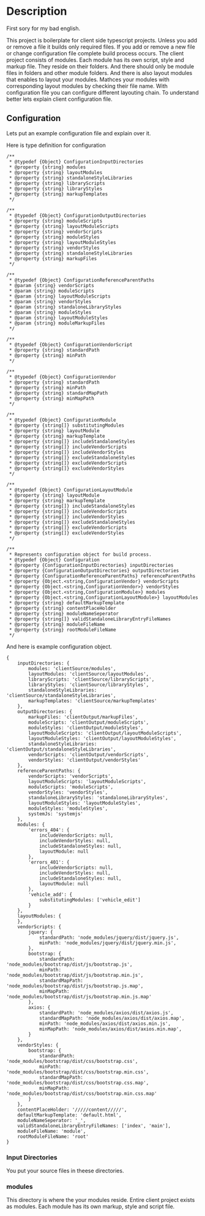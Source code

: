 # Description
First sory for my bad english.

This project is boilerplate for client side typescript projects. Unless you add or remove a file it builds only required files. If you add or remove a new file or change configuration file complete build process occurs. The client project consists of modules. Each module has its own script, style and markup file. They reside on their folders. And there should only be module files in folders and other module folders. And there is also layout modules that enables to layout your modules. Mathces your modules with corresponding layout modules by checking their file name. With configuration file you can configure different layouting chain. To understand better lets explain client configuration file.

## Configuration

Lets put an example configuration file and explain over it.

Here is type definition for configuration
```
/**
 * @typedef {Object} ConfigurationInputDirectories
 * @property {string} modules
 * @property {string} layoutModules
 * @property {string} standaloneStyleLibraries
 * @property {string} libraryScripts
 * @property {string} libraryStyles
 * @property {string} markupTemplates
 */

/**
 * @typedef {Object} ConfigurationOutputDirectories
 * @property {string} moduleScripts
 * @property {string} layoutModuleScripts
 * @property {string} vendorScripts
 * @property {string} moduleStyles
 * @property {string} layoutModuleStyles
 * @property {string} vendorStyles
 * @property {string} standaloneStyleLibraries
 * @property {string} markupFiles
 */

/**
 * @typedef {Object} ConfigurationReferenceParentPaths
 * @param {string} vendorScripts
 * @param {string} moduleScripts
 * @param {string} layoutModuleScripts
 * @param {string} vendorStyles
 * @param {string} standaloneLibraryStyles
 * @param {string} moduleStyles
 * @param {string} layoutModuleStyles
 * @param {string} moduleMarkupFiles
 */

/**
 * @typedef {Object} ConfigurationVendorScript
 * @property {string} standardPath
 * @property {string} minPath
 */

/**
 * @typedef {Object} ConfigurationVendor
 * @property {string} standardPath
 * @property {string} minPath
 * @property {string} standardMapPath
 * @property {string} minMapPath
 */

/**
 * @typedef {Object} ConfigurationModule
 * @property {string[]} substitutingModules
 * @property {string} layoutModule
 * @property {string} markupTemplate
 * @property {string[]} includeStandaloneStyles
 * @property {string[]} includeVendorScripts
 * @property {string[]} includeVendorStyles
 * @property {string[]} excludeStandaloneStyles
 * @property {string[]} excludeVendorScripts
 * @property {string[]} excludeVendorStyles
 */

/**
 * @typedef {Object} ConfigurationLayoutModule
 * @property {string} layoutModule
 * @property {string} markupTemplate
 * @property {string[]} includeStandaloneStyles
 * @property {string[]} includeVendorScripts
 * @property {string[]} includeVendorStyles
 * @property {string[]} excludeStandaloneStyles
 * @property {string[]} excludeVendorScripts
 * @property {string[]} excludeVendorStyles
 */

/**
 * Represents configuration object for build process.
 * @typedef {Object} Configuration
 * @property {ConfigurationInputDirectories} inputDirectories
 * @property {ConfigurationOutputDirectories} outputDirectories
 * @property {ConfigurationReferenceParentPaths} referenceParentPaths
 * @property {Object.<string,ConfigurationVendor} vendorScripts
 * @property {Object.<string,ConfigurationVendor>} vendorStyles
 * @property {Object.<string,ConfigurationModule>} modules
 * @property {Object.<string,ConfigurationLayoutModule>} layoutModules
 * @property {string} defaultMarkupTemplate
 * @property {string} contentPlaceHolder
 * @property {string} moduleNameSeperator
 * @property {string[]} validStandaloneLibraryEntryFileNames
 * @property {string} moduleFileName
 * @property {string} rootModuleFileName
 */
```

And here is example configuration object.
```
{
    inputDirectories: {
        modules: 'clientSource/modules',
        layoutModules: 'clientSource/layoutModules',
        libraryScripts: 'clientSource/libraryScripts',
        libraryStyles: 'clientSource/libraryStyles',
        standaloneStyleLibraries: 'clientSource/standaloneStyleLibraries',
        markupTemplates: 'clientSource/markupTemplates'
    },
    outputDirectories: {
        markupFiles: 'clientOutput/markupFiles',
        moduleScripts: 'clientOutput/moduleScripts',
        moduleStyles: 'clientOutput/moduleStyles',
        layoutModuleScripts: 'clientOutput/layoutModuleScripts',
        layoutModuleStyles: 'clientOutput/layoutModuleStyles',
        standaloneStyleLibraries: 'clientOutput/standaloneStyleLibraries',
        vendorScripts: 'clientOutput/vendorScripts',
        vendorStyles: 'clientOutput/vendorStyles'
    },
    referenceParentPaths: {
        vendorScripts: 'vendorScripts',
        layoutModuleScripts: 'layoutModuleScripts',
        moduleScripts: 'moduleScripts',
        vendorStyles: 'vendorStyles',
        standaloneLibraryStyles: 'standaloneLibraryStyles',
        layoutModuleStyles: 'layoutModuleStyles',
        moduleStyles: 'moduleStyles',
        systemJs: 'systemjs'
    },
    modules: {
        'errors_404': {
            includeVendorScripts: null,
            includeVendorStyles: null,
            includeStandaloneStyles: null,
            layoutModule: null
        },
        'errors_401': {
            includeVendorScripts: null,
            includeVendorStyles: null,
            includeStandaloneStyles: null,
            layoutModule: null
        },
        'vehicle_add': {
            substitutingModules: ['vehicle_edit']
        }
    },
    layoutModules: {
    },
    vendorScripts: {
        jquery: {
            standardPath: 'node_modules/jquery/dist/jquery.js',
            minPath: 'node_modules/jquery/dist/jquery.min.js',
        },
        bootstrap: {
            standardPath: 'node_modules/bootstrap/dist/js/bootstrap.js',
            minPath: 'node_modules/bootstrap/dist/js/bootstrap.min.js',
            standardMapPath: 'node_modules/bootstrap/dist/js/bootstrap.js.map',
            minMapPath: 'node_modules/bootstrap/dist/js/bootstrap.min.js.map'
        },
        axios: {
            standardPath: 'node_modules/axios/dist/axios.js',
            standardMapPath: 'node_modules/axios/dist/axios.map',
            minPath: 'node_modules/axios/dist/axios.min.js',
            minMapPath: 'node_modules/axios/dist/axios.min.map',
        }
    },
    vendorStyles: {
        bootstrap: {
            standardPath: 'node_modules/bootstrap/dist/css/bootstrap.css',
            minPath: 'node_modules/bootstrap/dist/css/bootstrap.min.css',
            standardMapPath: 'node_modules/bootstrap/dist/css/bootstrap.css.map',
            minMapPath: 'node_modules/bootstrap/dist/css/bootstrap.min.css.map'
        }
    },
    contentPlaceHolder: '/////content/////',
    defaultMarkupTemplate: 'default.html',
    moduleNameSeperator: '_',
    validStandaloneLibraryEntryFileNames: ['index', 'main'],
    moduleFileName: 'module',
    rootModuleFileName: 'root'
}
```

### Input Directories
You put your source files in theese directories.
### modules
This directory is where the your modules reside. Entire client project exists as modules. Each module has its own markup, style and script file.
